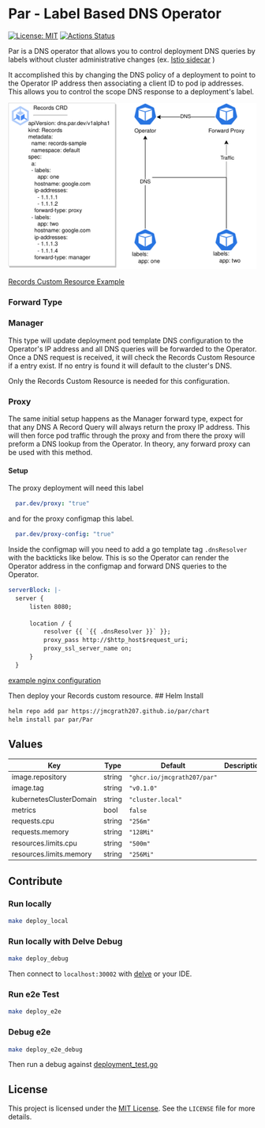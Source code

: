 # Par - Label Based DNS Operator


[![License: MIT](https://img.shields.io/badge/License-MIT-yellow.svg)](https://opensource.org/licenses/MIT)
[![Actions Status](https://github.com/jmcgrath207/par/workflows/ci/badge.svg)](https://github.com/jmcgrath207/par/actions)

Par is a DNS operator that allows you to control deployment DNS queries by labels without cluster administrative changes (ex. [Istio sidecar](https://istio.io/latest/docs/setup/platform-setup/prerequisites/#:~:text=Istio%20proxy%20sidecar%20container) )

It accomplished this by changing the DNS policy of a deployment to point to the Operator IP address then associating a client ID to pod ip addresses. This allows you to control the scope DNS response to a deployment's label.


![plot](./asssets/par.drawio.png)

[Records Custom Resource Example](./tests/resources/test_dns_v1alpha1_records.yaml)



### Forward Type

### Manager
This type will update deployment pod template DNS configuration to the Operator's IP address and all DNS queries will be forwarded to the Operator. Once a DNS request is received, it will check the Records Custom Resource if a entry exist. If no entry is found it will default to the cluster's DNS.

Only the Records Custom Resource is needed for this configuration.

### Proxy

The same initial setup happens as the Manager forward type, expect for that any DNS A Record Query will always return the proxy IP address. This will then force pod traffic through the proxy and from there the proxy will preform a DNS lookup from the Operator. In theory, any forward proxy can be used with this method.


#### Setup

The proxy deployment will need this label
```yaml
  par.dev/proxy: "true"
```

and for the proxy configmap this label.

```yaml
  par.dev/proxy-config: "true"
```

Inside the configmap will you need to add a go template tag `.dnsResolver` with the backticks like below. This is so the Operator can render the Operator address in the configmap and forward DNS queries to the Operator.

```yaml
serverBlock: |-
  server {
      listen 8080;

      location / {
          resolver {{ `{{ .dnsResolver }}` }};
          proxy_pass http://$http_host$request_uri;
          proxy_ssl_server_name on;
      }
  }
```

[example nginx configuration](tests/resources/test_proxy.yaml)

Then deploy your Records custom resource. ## Helm Install

```bash
helm repo add par https://jmcgrath207.github.io/par/chart
helm install par par/Par
```

## Values

| Key | Type | Default | Description |
|-----|------|---------|-------------|
| image.repository | string | `"ghcr.io/jmcgrath207/par"` |  |
| image.tag | string | `"v0.1.0"` |  |
| kubernetesClusterDomain | string | `"cluster.local"` |  |
| metrics | bool | `false` |  |
| requests.cpu | string | `"256m"` |  |
| requests.memory | string | `"128Mi"` |  |
| resources.limits.cpu | string | `"500m"` |  |
| resources.limits.memory | string | `"256Mi"` |  |

## Contribute

### Run locally
```bash
make deploy_local
```

### Run locally with Delve Debug
```bash
make deploy_debug
```
Then connect to `localhost:30002` with [delve](https://github.com/go-delve/delve) or your IDE.

### Run e2e Test
```bash
make deploy_e2e
```

### Debug e2e
```bash
make deploy_e2e_debug
```
Then run a debug against [deployment_test.go](tests/e2e/deployment_test.go)

## License

This project is licensed under the [MIT License](https://opensource.org/licenses/MIT). See the `LICENSE` file for more details.